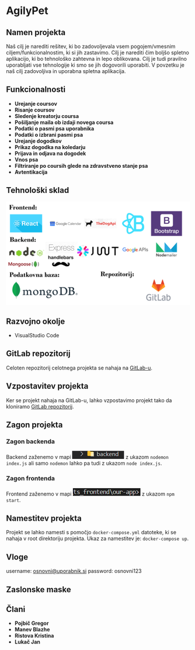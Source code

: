 # AgilyPet 

## Namen projekta
Naš cilj je narediti rešitev, ki bo zadovoljevala vsem pogojem/vmesnim ciljem/funkcionalnostim, ki si jih zastavimo.
Cilj je narediti čim boljšo spletno aplikacijo, ki bo tehnološko zahtevna in lepo oblikovana. Cilj je tudi pravilno uporabljati
vse tehnologije ki smo se jih dogovorili uporabiti. V povzetku je naš cilj zadovoljiva in uporabna spletna aplikacija.

## Funkcionalnosti
- **Urejanje coursov**
- **Risanje coursov**
- **Sledenje kreatorju coursa**
- **Pošiljanje maila ob izdaji novega coursa**
- **Podatki o pasmi psa uporabnika**
- **Podatki o izbrani pasmi psa**
- **Urejanje dogodkov**
- **Prikaz dogodka na koledarju**
- **Prijava in odjava na dogodek**
- **Vnos psa**
- **Filtriranje po coursih glede na zdravstveno stanje psa**
- **Avtentikacija**

## Tehnološki sklad
![Tehnološki sklad](/slike/Agilypet_tehnoloskiSklad.png)

## Razvojno okolje
- VisualStudio Code

## GitLab repozitorij
Celoten repozitorij celotnega projekta se nahaja na [GitLab-u](https://gitlab.com/LukacJan/agilypet).

## Vzpostavitev projekta
Ker se projekt nahaja na GitLab-u, lahko vzpostavimo projekt tako da kloniramo [GitLab repozitorij](https://gitlab.com/LukacJan/agilypet).

## Zagon projekta
### Zagon backenda
Backend zaženemo v mapi ![Mape backend](/slike/backend_mapa.PNG) z ukazom ```nodemon index.js``` ali samo ```nodemon``` lahko pa tudi z ukazom ```node index.js```.

### Zagon frontenda
Frontend zaženemo v mapi ![Mape frontend](/slike/frontend_mapa.PNG) z ukazom ```npm start```.

## Namestitev projekta
Projekt se lahko namesti s pomočjo ```docker-compose.yml``` datoteke, ki se nahaja v root direktoriju projekta. 
Ukaz za namestitev je: ```docker-compose up```.

## Vloge
username: osnovni@uporabnik.si
password: osnovni123

## Zaslonske maske


## Člani
- **Pojbič Gregor**
- **Manev Blazhe**
- **Ristova Kristina**
- **Lukač Jan**
<!--
## Opis projekta
### Člani
Člani ekipe, ki dela na tem projektu smo Blazhe Manev, Gregor Pojbič, Kristina Ristova in Jan Lukač.
Vodja naše ekipe je Gregor Pojbič, lastnik izdelka (product owner) pa je asistent Tilen Hliš.
Smo ekipa 4 študentov FERI, 2. letnik smeri ITK. Projekt pa delamo pri predmetu Praktikum 2.

### Opis
AgilyPet je naziv našega projekta, ki smo si ge izbrali pri predmetu Praktikum 2. 

### Naloga
Naša naloga je nareiti rešitev glede na podano navodilo in jo na koncu predstaviti.

### Navodilo
```
Vse več ljudi ima hišne ljubljenčke, s katerimi si želijo aktivno preživeti čas. Ena izmed možnosti za
aktivno preživljanje prostega časa s svojim ljubljenčkom je postavitev domačega agility-ja. Večina
ljudi si pod pojmom agilty predstavlja progo za večje pse, kjer psi tečejo in preskakujejo ovire.
Vendar pa so posebne oblike proge za agilty primerne tudi za manjše pse, za pse z zdravstvenimi
težavami in tudi druge vrste hišnih ljubljenčkov, kot so hrčki in vietnamski prašički. 

Na skupnem seznamu označite, katere proge so dodane s strani administratorja in katere s strani
registriranih uporabnikov. Omogočite, da se lahko uporabniki prijavijo na določenega avtorja prog in
mu sledijo ter so obveščeni (preko elektronske pošte), ko je s strani avtorja dodana nova proga.
```

## Ciji
Naš cilj je narediti rešitev, ki bo zadovoljevala vsem pogojem/vmesnim ciljem/funkcionalnostim, ki si jih zastavimo.
Cilj je narediti čim boljšo spletno aplikacijo, ki bo tehnološko zahtevna in lepo oblikovana. Cilj je tudi pravilno uporabljati
vse tehnologije ki smo se dogovorili uporabiti. V kartekem je naš cilj zadovoljiva in uporabna spletna aplikacija.

## Specifikacije
### Tehnologije
- Node.js
- Express
- React
- MongoDB
- Git (GitLab)

### Razvojno okolje
- Visual studio code

### Sledenje poteku dela
- GitLab

## Način dela
Delo si bomo med posamezniki razdelili po dogovoru v skupini. Delo posameznika bomo sledili in posledično lahko spremljali v GitLab-u s pomočjo List-ov in Milestone-ov. Liste bomo lahko spremljali s pomočjo premikanja po tabli (Board) glede na to pod
katero labelo (To do, Doing, Done) se nahaja določen list.

## Vzpostavitev
Navodila kako vzpostaviti začetno aplikacijo.

Najprej bo potrebno izvesti pull, da pridobimo vse datoteke na veji main

### Vzpostavitev React (frontend)
Za vzpostavitev bomo se morali pomakniti v podmapo our-app ki se nahaja v mapi frontend.
![Mape frontend](/slike/react_mape.PNG)
To naredimo z ukazom ```cd .\frontend\```, da se premaknemo v mapo frontend, nato pa še uporabimo ukaz ```cd .\our-app\``` da se
premaknemo v podmapo our-app. Zdaj bi naš terminal moral zgledati nekako tako: ![Terminal react](/slike/terminal_react.PNG)
Sedaj moramo ustvariti še node_modules, kar pa naredimo z ukazom ```npm install```. Sedaj imamo React vzpostavljen.

### Vzpostavitev backend-a
Za vzpostavitev bomo se morali pomakniti v mapo backend.
![Mape backend](/slike/backend_mapa.PNG)
To naredimo z ukazom ```cd .\backend\```, da se premaknemo v mapo backend (Seveda se moramo pred izvedbo tega ukaza nahajati v korenski mapi).  Zdaj bi naš terminal moral zgledati nekako tako: ![Terminal backend](/slike/terminal_backend.PNG)
Sedaj moramo ustvariti še node_modules, kar pa naredimo z ukazom ```npm install```. Sedaj imamo backend vzpostavljen.

## Zagon aplikacije
Po vzpostavitvi aplikacije lahko aplikacijo zaženemo.

### Zagon backend-a
Backend zaženemo, tako da ko se nahajamo v podmapi backend v terminal napišemo ukaz ```node index.js```. Sedaj imamo zagnan backend na port-u 3001.

### Zagon React-a (frontend)
React zaženemo, tako da ko se nahajamo v podmapi our-app, ki je v mapi frontend in v terminal napišemo ukaz ```npm start```. Sedaj imamo zagnan React na port-u 3000.

## Nameščanje rešitve 
Našo aplikacijo se lahko namesti s pomočjo docker-compose ali pa s pomočjo dockerfile

### Nameščanje rešitve s pomočjo Dockerfile
Najprej je potrebno klonirati [repozitorij našega projekta](https://gitlab.com/LukacJan/agilypet). Ko smo projekt klonirali in ga imamo nameščenega na svoji napravi, se premaknemo v ta projekt.

#### Nameščanje rešitve s pomočjo Dockerfile (backend)
Najprej se premaknemo v mapo ![backend](/slike/backend_mapa.PNG), z ukazom ```cd .\backend\```. Nato pa zaženemo ukaz 
```docker build . -t {username}/agilypet-backend:0.1```. S tem ukazom smo ustvarili docker image za backend. Nato lahko docker image zaženemo, kar lahko storimo kar najlažje preko [Docker Desktop](https://www.docker.com/products/docker-desktop/), ali pa z ukazom ```docker run -d -p 3001:3001 {username}/agilypet-backend:0.1```. Tako smo namestili in zagnali backend.

#### Nameščanje rešitve s pomočjo Dockerfile (frontend)
Najprej se premaknemo v mapo ![ts_frontend/our-app](/slike/react_mape.PNG), z ukazom ```cd .\ts_frontend\our-app```. Nato pa zaženemo ukaz 
```docker build . -t {username}/agilypet-frontend:0.1```. S tem ukazom smo ustvarili docker image za frontend. Nato lahko docker image zaženemo, kar lahko storimo kar najlažje preko [Docker Desktop](https://www.docker.com/products/docker-desktop/), ali pa z ukazom ```docker run -d -p 3000:3000 {username}/agilypet-frontend:0.1```. Tako smo namestili in zagnali frontend.

### Nameščanje rešitve s pomočjo docker-compose
Dokaj preprosto lahko namestimo aplikacijo s pomočjo docker-compose. Ker so image-i že zgrajeni in dodani v javni repozitorij, lahko preprosto celotno aplikacijo namestimo s pomočjo ukaza ```docker-compose up```, seveda se moramo v tistem trenutku nahajati v mapi, kjer je datoteka docker-compose.yml.
<!--
## Getting started

To make it easy for you to get started with GitLab, here's a list of recommended next steps.

Already a pro? Just edit this README.md and make it your own. Want to make it easy? [Use the template at the bottom](#editing-this-readme)!

## Add your files

- [ ] [Create](https://docs.gitlab.com/ee/user/project/repository/web_editor.html#create-a-file) or [upload](https://docs.gitlab.com/ee/user/project/repository/web_editor.html#upload-a-file) files
- [ ] [Add files using the command line](https://docs.gitlab.com/ee/gitlab-basics/add-file.html#add-a-file-using-the-command-line) or push an existing Git repository with the following command:

```
cd existing_repo
git remote add origin https://gitlab.com/LukacJan/agilypet.git
git branch -M main
git push -uf origin main
```

## Integrate with your tools

- [ ] [Set up project integrations](https://gitlab.com/LukacJan/agilypet/-/settings/integrations)

## Collaborate with your team

- [ ] [Invite team members and collaborators](https://docs.gitlab.com/ee/user/project/members/)
- [ ] [Create a new merge request](https://docs.gitlab.com/ee/user/project/merge_requests/creating_merge_requests.html)
- [ ] [Automatically close issues from merge requests](https://docs.gitlab.com/ee/user/project/issues/managing_issues.html#closing-issues-automatically)
- [ ] [Enable merge request approvals](https://docs.gitlab.com/ee/user/project/merge_requests/approvals/)
- [ ] [Automatically merge when pipeline succeeds](https://docs.gitlab.com/ee/user/project/merge_requests/merge_when_pipeline_succeeds.html)

## Test and Deploy

Use the built-in continuous integration in GitLab.

- [ ] [Get started with GitLab CI/CD](https://docs.gitlab.com/ee/ci/quick_start/index.html)
- [ ] [Analyze your code for known vulnerabilities with Static Application Security Testing(SAST)](https://docs.gitlab.com/ee/user/application_security/sast/)
- [ ] [Deploy to Kubernetes, Amazon EC2, or Amazon ECS using Auto Deploy](https://docs.gitlab.com/ee/topics/autodevops/requirements.html)
- [ ] [Use pull-based deployments for improved Kubernetes management](https://docs.gitlab.com/ee/user/clusters/agent/)
- [ ] [Set up protected environments](https://docs.gitlab.com/ee/ci/environments/protected_environments.html)

***

# Editing this README

When you're ready to make this README your own, just edit this file and use the handy template below (or feel free to structure it however you want - this is just a starting point!).  Thank you to [makeareadme.com](https://www.makeareadme.com/) for this template.

## Suggestions for a good README
Every project is different, so consider which of these sections apply to yours. The sections used in the template are suggestions for most open source projects. Also keep in mind that while a README can be too long and detailed, too long is better than too short. If you think your README is too long, consider utilizing another form of documentation rather than cutting out information.

## Name
Choose a self-explaining name for your project.

## Description
Let people know what your project can do specifically. Provide context and add a link to any reference visitors might be unfamiliar with. A list of Features or a Background subsection can also be added here. If there are alternatives to your project, this is a good place to list differentiating factors.

## Badges
On some READMEs, you may see small images that convey metadata, such as whether or not all the tests are passing for the project. You can use Shields to add some to your README. Many services also have instructions for adding a badge.

## Visuals
Depending on what you are making, it can be a good idea to include screenshots or even a video (you'll frequently see GIFs rather than actual videos). Tools like ttygif can help, but check out Asciinema for a more sophisticated method.

## Installation
Within a particular ecosystem, there may be a common way of installing things, such as using Yarn, NuGet, or Homebrew. However, consider the possibility that whoever is reading your README is a novice and would like more guidance. Listing specific steps helps remove ambiguity and gets people to using your project as quickly as possible. If it only runs in a specific context like a particular programming language version or operating system or has dependencies that have to be installed manually, also add a Requirements subsection.

## Usage
Use examples liberally, and show the expected output if you can. It's helpful to have inline the smallest example of usage that you can demonstrate, while providing links to more sophisticated examples if they are too long to reasonably include in the README.

## Support
Tell people where they can go to for help. It can be any combination of an issue tracker, a chat room, an email address, etc.

## Roadmap
If you have ideas for releases in the future, it is a good idea to list them in the README.

## Contributing
State if you are open to contributions and what your requirements are for accepting them.

For people who want to make changes to your project, it's helpful to have some documentation on how to get started. Perhaps there is a script that they should run or some environment variables that they need to set. Make these steps explicit. These instructions could also be useful to your future self.

You can also document commands to lint the code or run tests. These steps help to ensure high code quality and reduce the likelihood that the changes inadvertently break something. Having instructions for running tests is especially helpful if it requires external setup, such as starting a Selenium server for testing in a browser.

## Authors and acknowledgment
Show your appreciation to those who have contributed to the project.

## License
For open source projects, say how it is licensed.

## Project status
If you have run out of energy or time for your project, put a note at the top of the README saying that development has slowed down or stopped completely. Someone may choose to fork your project or volunteer to step in as a maintainer or owner, allowing your project to keep going. You can also make an explicit request for maintainers.
--> 
